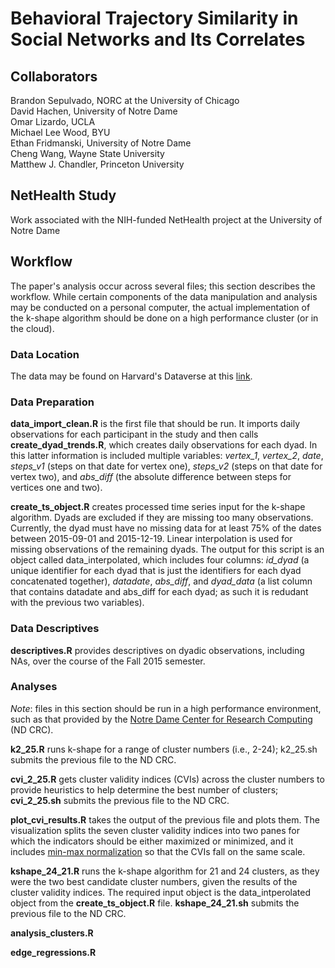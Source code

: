 # Behavioral Trajectory Similarity in Social Networks and Its Correlates

## Collaborators

Brandon Sepulvado, NORC at the University of Chicago  
David Hachen, University of Notre Dame  
Omar Lizardo, UCLA  
Michael Lee Wood, BYU  
Ethan Fridmanski, University of Notre Dame  
Cheng Wang, Wayne State University  
Matthew J. Chandler, Princeton University  


## NetHealth Study
Work associated with the NIH-funded NetHealth project at the University of Notre Dame

## Workflow

The paper's analysis occur across several files; this section describes the workflow. While certain components of the data manipulation and analysis may be conducted on a personal computer, the actual implementation of the k-shape algorithm should be done on a high performance cluster (or in the cloud).  

### Data Location

The data may be found on Harvard's Dataverse at this [link]().

### Data Preparation 

**data_import_clean.R** is the first file that should be run. It imports daily observations for each participant in the study and then calls **create_dyad_trends.R**, which creates daily observations for each dyad. In this latter information is included multiple variables: *vertex_1*, *vertex_2*, *date*, *steps_v1* (steps on that date for vertex one), *steps_v2* (steps on that date for vertex two), and *abs_diff* (the absolute difference between steps for vertices one and two).  

**create_ts_object.R** creates processed time series input for the k-shape algorithm. Dyads are excluded if they are missing too many observations. Currently, the dyad must have no missing data for at least 75% of the dates between 2015-09-01 and 2015-12-19. Linear interpolation is used for missing observations of the remaining dyads. The output for this script is an object called data_interpolated, which includes four columns: *id_dyad* (a unique identifier for each dyad that is just the identifiers for each dyad concatenated together), *datadate*, *abs_diff*, and *dyad_data* (a list column that contains datadate and abs_diff for each dyad; as such it is redudant with the previous two variables).  

### Data Descriptives

**descriptives.R** provides descriptives on dyadic observations, including NAs, over the course of the Fall 2015 semester.

### Analyses

*Note*: files in this section should be run in a high performance environment, such as that provided by the [Notre Dame Center for Research Computing](https://crc.nd.edu/) (ND CRC).  

**k2_25.R** runs k-shape for a range of cluster numbers (i.e., 2-24); k2_25.sh submits the previous file to the ND CRC.

**cvi_2_25.R** gets cluster validity indices (CVIs) across the cluster numbers to provide heuristics to help determine the best number of clusters; **cvi_2_25.sh** submits the previous file to the ND CRC.  

**plot_cvi_results.R** takes the output of the previous file and plots them. The visualization splits the seven cluster validity indices into two panes for which the indicators should be either maximized or minimized, and it includes [min-max normalization](https://en.wikipedia.org/wiki/Feature_scaling#Standardization_(Z-score_Normalization)/) so that the CVIs fall on the same scale.  

**kshape_24_21.R** runs the k-shape algorithm for 21 and 24 clusters, as they were the two best candidate cluster numbers, given the results of the cluster validity indices. The required input object is the data_intperolated object from the **create_ts_object.R** file. **kshape_24_21.sh** submits the previous file to the ND CRC.  

**analysis_clusters.R**

**edge_regressions.R**